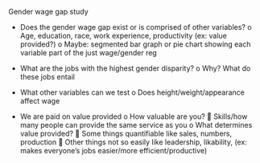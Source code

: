 Gender wage gap study
-	Does the gender wage gap exist or is comprised of other variables?
o	Age, education, race, work experience, productivity (ex: value provided?)
o	Maybe: segmented bar graph or pie chart showing each variable part of the just wage/gender reg
-	What are the jobs with the highest gender disparity?
o	Why? What do these jobs entail

-	What other variables can we test
o	Does height/weight/appearance affect wage

-	We are paid on value provided
o	How valuable are you?
	Skills/how many people can provide the same service as you
o	What determines value provided?
	Some things quantifiable like sales, numbers, production
	Other things not so easily like leadership, likability, (ex: makes everyone’s jobs easier/more efficient/productive)
